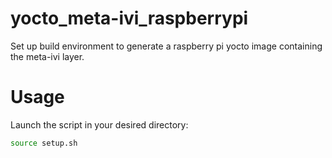 # yocto_meta-ivi_raspberrypi
Set up build environment to generate a raspberry pi yocto image containing the meta-ivi layer.

# Usage

Launch the script in your desired directory:
```bash
source setup.sh
```
